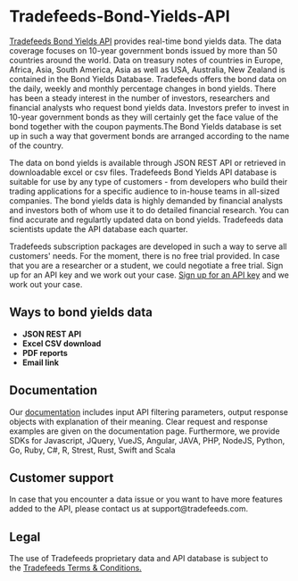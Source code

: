 # Tradefeeds-Bond-Yields-API

<a href="https://tradefeeds.com/bond-yields-api/" rel="nofollow"> Tradefeeds Bond Yields API</a> provides real-time bond yields data. The data coverage focuses on 10-year government bonds issued by more than 50 countries around the world. Data on treasury notes of countries in Europe, Africa, Asia, South America, Asia as well as USA, Australia, New Zealand is contained in the Bond Yields Database. Tradefeeds offers the bond data on the daily, weekly and monthly percentage changes in bond yields. There has been a steady interest in the number of investors, researchers and financial analysts who request bond yields data. Investors prefer to invest in 10-year government bonds as they will certainly get the face value of the bond together with the coupon payments.The Bond Yields database is set up in such a way that goverment bonds are arranged according to the name of the country. 

The data on bond yields is available through JSON REST API or retrieved in downloadable excel or csv files. Tradefeeds Bond Yields API database is suitable for use by any type of customers - from developers who build their trading applications for a specific audience to in-house teams in all-sized companies. The bond yields data is highly demanded by financial analysts and investors both of whom use it to do detailed financial research. You can find accurate and regulartly updated data on bond yields. Tradefeeds data scientists update the API database each quarter.

Tradefeeds subscription packages are developed in such a way to serve all customers' needs. For the moment, there is no free trial provided. In case that you are a researcher or a student, we could negotiate a free trial. Sign up for an API key and we work out your case. <a href="https://tradefeeds.com/pricing-subscription-plans/" rel="nofollow">Sign up for an API key</a> and we work out your case.



<h2><a id="user-content-ways-to-access-bond-yields-data" class="anchor" href="https://github.com/Tradefeeds-Financial-data-API/Bond-Yields-API#ways-to-access-bond-data" aria-hidden="true"></a>Ways to bond yields data</h2>
<ul>
 	<li><strong>JSON REST API</strong></li>
 	<li><strong>Excel CSV download</strong></li>
 	<li><strong>PDF reports</strong></li>
 	<li><strong>Email link</strong></li>
</ul>

<h2>Documentation</h2>

Our <a href="https://tradefeeds.com/api-documentation/" rel="nofollow">documentation</a> includes input API filtering parameters, output response objects with explanation of their meaning. Clear request and response examples are given on the documentation page. Furthermore, we provide SDKs for Javascript, JQuery, VueJS, Angular, JAVA, PHP, NodeJS, Python, Go, Ruby, C#, R, Strest, Rust, Swift and Scala

<h2>Customer support</h2>
In case that you encounter a data issue or you want to have more features added to the API, please contact us at support@tradefeeds.com.
 
<h2>Legal</h2>

<p> The use of Tradefeeds proprietary data and API database is subject to the&nbsp;<a href="https://tradefeeds.com/terms-and-conditions-on-data/">Tradefeeds Terms &amp; Conditions.</a></p>
